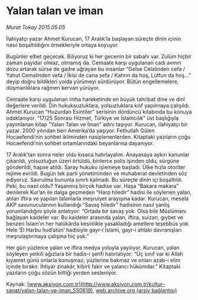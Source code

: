 # Yalan talan ve iman

*Murat Tokay 2015.05.05*

<div class="pNewsDetailMainContent" itemprop="articleBody">
 <p>
  İlahiyatçı yazar Ahmet Kurucan, 17 Aralık’la başlayan süreçte dinin içinin nasıl boşaltıldığını örnekleriyle ortaya koyuyor.
 </p>
 <p>
  Bugünler elbet geçecek. Biliyoruz ki her gecenin bir sabahı var. Zulüm hiçbir zaman payidar olmaz, olmamış da. Cemaate karşı uygulanan cadı avının dozu artarak sürse de gadre uğrayan bu insanlar “Gelse Celalinden cefa / Yahut Cemalinden vefa / İkisi de cana sefa / Kahrın da hoş, Lütfun da hoş...” deyip doğru bildikleri yolda yürümeyi sürdürüyor. Bütün engellemelere, düşmanlıklara rağmen kervan yürüyor.
 </p>
 <p>
  Cemaate karşı uygulanan imha hareketinde en büyük tahribat dine ve dinî değerlere verildi. Din hukuksuzluklara, yolsuzluklara kılıf yapılmaya çalışıldı. Ahmet Kurucan “Huzurdan Esintiler” serisinin dördüncü kitabında bu konuya odaklanıyor. “17/25 Sonrası Hizmet, Türkiye ve İslamcılık” üst başlığıyla yayımlanan kitap “Yalan Talan ve İman” adını taşıyor. Kurucan, ilahiyatçı bir yazar. 2000 yılından beri Amerika’da yaşıyor. Fethullah Gülen Hocaefendi’nin sohbet ikliminden nasiplenenlerden. Kitaptaki yazıların çoğu Hocaefendi’nin sohbet ortamlarındaki beyanlarına dayanıyor.
 </p>
 <p>
  17 Aralık’tan sonra neler oldu kısaca hatırlayalım. Anayasaya aykırı kanunlar çıkarıldı, yolsuzluğun üzeri örtüldü, binlerce polis işinden oldu, sürgüne gönderildi, hapse atıldı. Saray hukuku işlemeye başladı. Ülke hızla otoriter rejime evrildi. Bugün tek parti yönetiminden ve muhaberat devletinden söz ediyoruz. Savrulma bununla sınırlı kalmadı. Bu süreçte dinin içi boşaltıldı. Peki, bu nasıl oldu? Yaşanmış birçok hadise var. Haşa “Bakara makara” denilerek Kur’an ile dalga geçmeden “Harp hiledir” hadisi ile söylenen yalan, atılan iftira ve yapılan talanlarla meşruiyet arayışına kadar. Kurucan, mesela AKP savunucularının kullandığı “Savaş hiledir” hadisinin nasıl yanlış yorumlandığını şöyle anlatıyor: “Ortada bir savaş yok. Olsa bile Müslümanı bağlayan kaideler var. Bu kaideler arasında yalan, iftira, suizan, gıybet ve benzeri İslam’ın her halükârda kesinlikle yasakladığı amellere teşebbüs yok. Hele ‘El Harbu hud’atün’ hadisiyle gayr-i İslami, gayr-i ahlaki davranışları meşrulaştırmaya çalışma hiç yok.”
 </p>
 <p>
  Her gün yüzlerce yalan ve iftira medya yoluyla yayılıyor. Kurucan, yalan söyleyen yetkili ağızlara bir hadis-i şerifi hatırlatıyor: “Üç sınıf var ki Allah kıyamet günü onlarla konuşmaz, yüzlerine bakmaz ve onları azab-ı elim içinde bırakır. İhtiyar zinakâr, kibirli fakir ve yalancı hükümdar.” Kitaptaki yazıların çoğu sözün bittiği yerden sesleniyor.
 </p>
</div>


Kaynak: [www.aksiyon.com.tr](http://www.aksiyon.com.tr/kultur-sanat/yalan-talan-ve-iman_550819), [web.archive.org (arşiv bağlantısı)](http://web.archive.org/web/20150811161112/http://www.aksiyon.com.tr/kultur-sanat/yalan-talan-ve-iman_550819)
